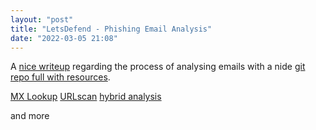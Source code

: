 ```yaml
---
layout: "post"
title: "LetsDefend - Phishing Email Analysis"
date: "2022-03-05 21:08"
---
```

A [nice writeup](https://letsdefend.io/blog/how-to-investigate-phishing-campaigns/) regarding the process of analysing emails with a nide [git repo full with resources](https://github.com/LetsDefend/Phishing-Email-Analysis).

[MX Lookup](https://mxtoolbox.com/)
[URLscan](https://urlscan.io/)
[hybrid analysis](https://www.hybrid-analysis.com/)

and more